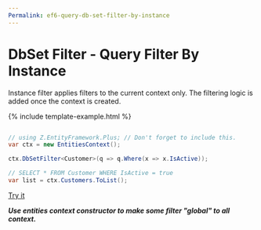 ```yaml
---
Permalink: ef6-query-db-set-filter-by-instance
---
```


# DbSet Filter - Query Filter By Instance

Instance filter applies filters to the current context only. The filtering logic is added once the context is created.

{% include template-example.html %} 
```csharp

// using Z.EntityFramework.Plus; // Don't forget to include this.
var ctx = new EntitiesContext();

ctx.DbSetFilter<Customer>(q => q.Where(x => x.IsActive));

// SELECT * FROM Customer WHERE IsActive = true
var list = ctx.Customers.ToList();

```
[Try it](https://dotnetfiddle.net/3Xz39f)

***Use entities context constructor to make some filter "global" to all context.***
